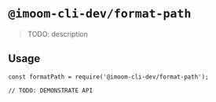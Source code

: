 # `@imoom-cli-dev/format-path`

> TODO: description

## Usage

```
const formatPath = require('@imoom-cli-dev/format-path');

// TODO: DEMONSTRATE API
```
